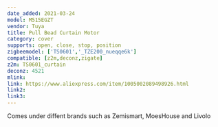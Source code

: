 ```yaml
---
date_added: 2021-03-24
model: M515EGZT
vendor: Tuya
title: Pull Bead Curtain Motor
category: cover
supports: open, close, stop, position
zigbeemodel: ['TS0601','_TZE200_nueqqe6k']
compatible: [z2m,deconz,zigate]
z2m: TS0601_curtain
deconz: 4521
mlink: 
link: https://www.aliexpress.com/item/1005002089498926.html
link2: 
link3: 
---
```


Comes under diffent brands such as Zemismart, MoesHouse and Livolo
